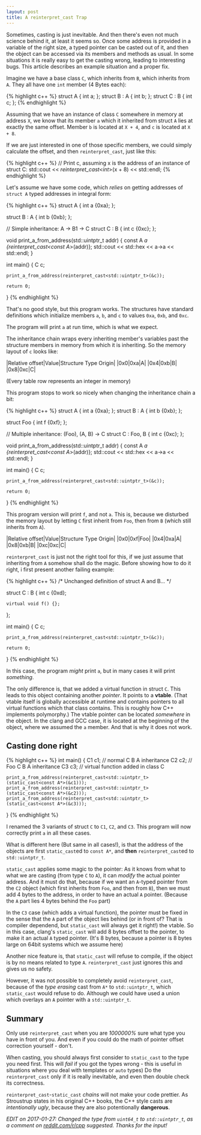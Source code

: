 ```yaml
---
layout: post
title: A reinterpret_cast Trap
---
```


Sometimes, casting is just inevitable.
And then there's even not much science behind it, at least it seems so.
Once some address is provided in a variable of the right size, a typed pointer can be casted out of it, and then the object can be accessed via its members and methods as usual.
In some situations it is really easy to get the casting wrong, leading to interesting bugs.
This article describes an example situation and a proper fix.

<!--more-->

Imagine we have a base class `C`, which inherits from `B`, which inherits from `A`.
They all have one `int` member (4 Bytes each):

{% highlight c++ %}
struct A     { int a; };
struct B : A { int b; };
struct C : B { int c; };
{% endhighlight %}

Assuming that we have an instance of class `C` somewhere in memory at address `X`, we know that its member `a` which it inherited from struct `A` lies at exactly the same offset.
Member `b` is located at `X + 4`, and `c` is located at `X + 8`.

If we are just interested in one of those specific members, we could simply calculate the offset, and then `reinterpret_cast`, just like this:

{% highlight c++ %}
// Print c, assuming x is the address of an instance of struct C:
std::cout << *reinterpret_cast<int*>(x + 8) << std::endl; 
{% endhighlight %}

Let's assume we have some code, which *relies* on getting addresses of `struct A` typed addresses in integral form:

{% highlight c++ %}
struct A {
    int a {0xa};
};

struct B : A {
    int b {0xb};
};

// Simple inheritance: A -> B1 -> C
struct C : B {
    int c {0xc};
};

void print_a_from_address(std::uintptr_t addr)
{
    const A *a {reinterpret_cast<const A*>(addr)};
    std::cout << std::hex << a->a << std::endl;
}

int main()
{
    C c;
 
    print_a_from_address(reinterpret_cast<std::uintptr_t>(&c));

    return 0;
}
{% endhighlight %}

That's no good style, but this program works. 
The structures have standard definitions which initialize members `a`, `b`, and `c` to values `0xa`, `0xb`, and `0xc`.

The program will print `a` at run time, which is what we expect.

The inheritance chain wraps every inheriting member's variables past the structure members in memory from which it is inheriting. So the memory layout of `c` looks like:

|Relative offset|Value|Structure Type Origin|
|0x0|0xa|A|
|0x4|0xb|B|
|0x8|0xc|C|

(Every table row represents an integer in memory)

This program stops to work so nicely when changing the inheritance chain a bit:

{% highlight c++ %}
struct A     { int a {0xa}; };
struct B : A { int b {0xb}; };

struct Foo {
    int f {0xf};
};

// Multiple inheritance: (Foo), (A, B) -> C
struct C : Foo, B {
    int c {0xc};
};

void print_a_from_address(std::uintptr_t addr)
{
    const A *a {reinterpret_cast<const A*>(addr)};
    std::cout << std::hex << a->a << std::endl;
}

int main()
{
    C c;
 
    print_a_from_address(reinterpret_cast<std::uintptr_t>(&c));

    return 0;
}
{% endhighlight %}

This program version will print `f`, and not `a`.
This is, because we disturbed the memory layout by letting `C` first inherit from `Foo`, then from `B` (which still inherits from `A`).

|Relative offset|Value|Structure Type Origin|
|0x0|0xf|Foo|
|0x4|0xa|A|
|0x8|0xb|B|
|0xc|0xc|C|

`reinterpret_cast` is just not the right tool for this, if we just assume that inheriting from `A` somehow shall do the magic.
Before showing how to do it right, i first present another failing example:

{% highlight c++ %}
/* Unchanged definition of struct A and B... */

struct C : B {
    int c {0xd};

    virtual void f() {};
};

int main()
{
    C c;
 
    print_a_from_address(reinterpret_cast<std::uintptr_t>(&c));

    return 0;
}
{% endhighlight %}

In this case, the program *might* print `a`, but in many cases it will print *something*.

The only difference is, that we added a virtual function in struct `C`.
This leads to this object containing another *pointer*.
It points to a **vtable**.
(That vtable itself is globally accessible at runtime and contains pointers to all virtual functions which that class contains.
This is roughly how C++ implements polymorphy.)
The vtable pointer can be located *somewhere* in the object.
In the clang and GCC case, it is located at the beginning of the object, where we assumed the `a` member.
And that is why it does not work.

## Casting done right

{% highlight c++ %}
int main()
{
    C1 c1; // normal C B A inheritance
    C2 c2; // Foo C B A inheritance
    C3 c3; // virtual function added in class C

    print_a_from_address(reinterpret_cast<std::uintptr_t>(static_cast<const A*>(&c1)));
    print_a_from_address(reinterpret_cast<std::uintptr_t>(static_cast<const A*>(&c2)));
    print_a_from_address(reinterpret_cast<std::uintptr_t>(static_cast<const A*>(&c3)));
}
{% endhighlight %}

I renamed the 3 variants of struct `C` to `C1`, `C2`, and `C3`.
This program will now correctly print `a` in all these cases.

What is different here (But same in all cases!), is that the address of the objects are first `static_cast`ed to `const A*`, and **then** `reinterpret_cast`ed to `std::uintptr_t`.

`static_cast` applies some magic to the pointer: As it knows from what to what we are casting (from type `C` to `A`), it can *modify* the actual pointer address.
And it must do that, because if we want an `A`-typed pointer from the `C2` object (which first inherits from `Foo`, and then from `B`), then we must add 4 bytes to the address, in order to have an actual `A` pointer. (Because the `A` part lies 4 bytes behind the `Foo` part)

In the `C3` case (which adds a virtual function), the pointer must be fixed in the sense that the `A` part of the object lies behind (or in front of? That is compiler dependend, but `static_cast` will always get it right!) the vtable.
So in this case, clang's `static_cast` will add 8 bytes offset to the pointer, to make it an actual `A` typed pointer. (It's 8 bytes, because a pointer is 8 bytes large on 64bit systems which we assume here)

Another nice feature is, that `static_cast` will refuse to compile, if the object is by no means related to type `A`.
`reinterpret_cast` just ignores this and gives us no safety.

However, it was not possible to completely avoid `reinterpret_cast`, because of the *type erasing* cast from `A*` to `std::uintptr_t`, which `static_cast` would refuse to do. 
Although we could have used a union which overlays an `A` pointer with a `std::uintptr_t`.

## Summary

Only use `reinterpret_cast` when you are *1000000%* sure what type you have in front of you.
And even if you could do the math of pointer offset correction yourself - don't.

When casting, you should always first consider to `static_cast` to the type you need first.
This will *fail* if you got the types wrong - this is useful in situations where you deal with templates or `auto` types)
Do the `reinterpret_cast` only if it is really inevitable, and even then double check its correctness.

`reinterpret_cast`-`static_cast` *chains* will not make your code prettier.
As Stroustrup states in his original C++ books, the C++ style casts are *intentionally ugly*, because they are also potentionally **dangerous**.

*EDIT on 2017-01-27: Changed the type from `uint64_t` to `std::uintptr_t`, as a comment on [reddit.com/r/cpp](https://www.reddit.com/r/cpp/comments/5pju7q/a_reinterpret_cast_trap/) suggested. Thanks for the input!*
